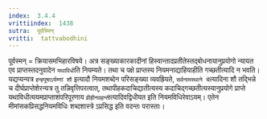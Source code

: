 ```yaml
---
index:  3.4.4
vrittiindex:  1438
sutra:  पूर्वस्मिन्
vritti:  tattvabodhini 
---
```


पूर्वस्मन् = क्रियासमभिहारविषये। अत्र सङ्ख्याकारकादीनां हिस्वान्तादप्रतीतेस्तद्बोधनायानुप्रयोगो न्यायत एव प्राप्तस्तदनुवादेन `यथाविधी`ति नियम्यते। तथा च पक्षे प्राप्तस्य नियमनाद्याहियाहीति गच्छतीत्यादि न भवति। यद्यप्यन्यत्र `हन्हपूषाऽर्यम्णां शौ` इत्यादौ नियमशब्देन परिसङ्ख्या व्यवह्रियते, `सर्वनामस्थाने चे`त्यादिना शौ तद्भिन्ने च दीर्घप्राप्तेशेरन्यत्र तु तन्निवृत्तिपरत्वात्, तथापीहकदाचिद्यातीत्यस्य कदाचिद्गच्छतीत्यस्यानुप्रयोगे प्राप्ते यथाविधीत्ययमप्राप्ताशंपरिपूरणाय `व्रीहीनवहन्ती`त्यादिवद्विधीयत इति नियमविधिरेवाऽयम्। एतेन मीमांसकप्रिसद्धनियमविधिः शब्दशास्त्रे ऽप्रसिद्ध इति वदन्तः परास्ताः। 

